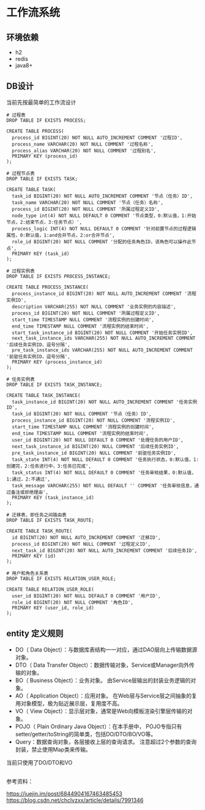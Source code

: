 # 工作流系统

## 环境依赖

+ h2
+ redis
+ java8+

## DB设计

当前先按最简单的工作流设计

```h2sql
# 过程表
DROP TABLE IF EXISTS PROCESS;

CREATE TABLE PROCESS(
  process_id BIGINT(20) NOT NULL AUTO_INCREMENT COMMENT '过程ID',
  process_name VARCHAR(20) NOT NULL COMMENT '过程名称',
  process_alias VARCHAR(20) NOT NULL COMMENT '过程别名',
  PRIMARY KEY (process_id)
);

# 过程节点表
DROP TABLE IF EXISTS TASK;

CREATE TABLE TASK(
  task_id BIGINT(20) NOT NULL AUTO_INCREMENT COMMENT '节点（任务）ID',
  task_name VARCHAR(20) NOT NULL COMMENT '节点（任务）名称',
  process_id BIGINT(20) NOT NULL COMMENT '所属过程定义ID',
  node_type int(4) NOT NULL DEFAULT 0 COMMENT '节点类型，0:默认值，1:开始节点，2:结束节点，3:任务节点）',
  process_logic INT(4) NOT NULL DEFAULT 0 COMMENT '针对前置节点的过程逻辑属性，0:默认值，1:and合并节点，2:or合并节点',
  role_id BIGINT(20) NOT NULL COMMENT '分配的任务角色ID，该角色可以操作此节点',
  PRIMARY KEY (task_id)
);

# 过程实例表
DROP TABLE IF EXISTS PROCESS_INSTANCE;

CREATE TABLE PROCESS_INSTANCE(
  process_instance_id BIGINT(20) NOT NULL AUTO_INCREMENT COMMENT '流程实例ID',
  description VARCHAR(255) NOT NULL COMMENT '业务实例的内容描述',
  process_id BIGINT(20) NOT NULL COMMENT '所属过程定义ID',
  start_time TIMESTAMP NULL COMMENT '流程实例的创建时间',
  end_time TIMESTAMP NULL COMMENT '流程实例的结束时间',
  start_task_instance_id BIGINT(20) NOT NULL COMMENT '开始任务实例ID',
  next_task_instance_ids VARCHAR(255) NOT NULL AUTO_INCREMENT COMMENT '后续任务实例ID，逗号分隔',
  pre_task_instance_ids VARCHAR(255) NOT NULL AUTO_INCREMENT COMMENT '前驱任务实例ID，逗号分隔',
  PRIMARY KEY (process_instance_id)
);

# 任务实例表
DROP TABLE IF EXISTS TASK_INSTANCE;

CREATE TABLE TASK_INSTANCE(
  task_instance_id BIGINT(20) NOT NULL AUTO_INCREMENT COMMENT '任务实例ID',
  task_id BIGINT(20) NOT NULL COMMENT '节点（任务）ID',
  process_instance_id BIGINT(20) NOT NULL COMMENT '流程实例ID',
  start_time TIMESTAMP NULL COMMENT '流程实例的创建时间',
  end_time TIMESTAMP NULL COMMENT '流程实例的结束时间',
  user_id BIGINT(20) NOT NULL DEFAULT 0 COMMENT '处理任务的用户ID',
  next_task_instance_id BIGINT(20) NULL COMMENT '后续任务实例ID',
  pre_task_instance_id BIGINT(20) NULL COMMENT '前驱任务实例ID',
  task_state INT(4) NOT NULL DEFAULT 0 COMMENT '任务执行状态，0:默认值，1:创建完，2:任务进行中，3:任务已完成',
  task_status INT(4) NOT NULL DEFAULT 0 COMMENT '任务审核结果，0:默认值，1:通过，2:不通过',
  task_message VARCHAR(255) NOT NULL DEFAULT '' COMMENT '任务审核信息，通过备注或拒绝理由',
  PRIMARY KEY (task_instance_id)
);

# 迁移表，即任务之间路由表
DROP TABLE IF EXISTS TASK_ROUTE;

CREATE TABLE TASK_ROUTE(
  id BIGINT(20) NOT NULL AUTO_INCREMENT COMMENT '迁移ID',
  process_id BIGINT(20) NOT NULL COMMENT '过程定义ID',
  next_task_id BIGINT(20) NOT NULL AUTO_INCREMENT COMMENT '后续任务ID',
  PRIMARY KEY (id)
);

# 用户和角色关系表
DROP TABLE IF EXISTS RELATION_USER_ROLE;

CREATE TABLE RELATION_USER_ROLE(
  user_id BIGINT(20) NOT NULL DEFAULT 0 COMMENT '用户ID',
  role_id BIGINT(20) NOT NULL COMMENT '角色ID',
  PRIMARY KEY (user_id, role_id)
);
```

## entity 定义规则
+ DO（ Data Object）：与数据库表结构一一对应，通过DAO层向上传输数据源对象。
+ DTO（ Data Transfer Object）：数据传输对象，Service或Manager向外传输的对象。
+ BO（ Business Object）：业务对象。 由Service层输出的封装业务逻辑的对象。
+ AO（ Application Object）：应用对象。 在Web层与Service层之间抽象的复用对象模型，极为贴近展示层，复用度不高。
+ VO（ View Object）：显示层对象，通常是Web向模板渲染引擎层传输的对象。
+ POJO（ Plain Ordinary Java Object）：在本手册中， POJO专指只有setter/getter/toString的简单类，包括DO/DTO/BO/VO等。
+ Query：数据查询对象，各层接收上层的查询请求。 注意超过2个参数的查询封装，禁止使用Map类来传输。

当前只使用了DO/DTO和VO

## 

参考资料：

https://juejin.im/post/6844904167463485453
https://blog.csdn.net/chclvzxx/article/details/7991346